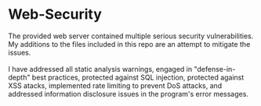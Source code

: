 # Web-Security
The provided web server contained multiple serious security vulnerabilities.  My additions to the files included in this repo are an attempt to mitigate the issues.<br/>
<br/>
I have addressed all static analysis warnings, engaged in "defense-in-depth" best practices, protected against SQL injection, protected against XSS atacks, implemented rate limiting to prevent DoS attacks, and addressed information disclosure issues in the program's error messages.
